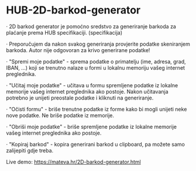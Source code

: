 # HUB-2D-barkod-generator

· 2D barkod generator je pomoćno sredstvo za generiranje barkoda za plaćanje prema HUB specifikaciji. (specifikacija)

· Preporučujem da nakon svakog generiranja provjerite podatke skeniranjem barkoda. Autor nije odgovoran za krivo generirane podatke!

· "Spremi moje podatke" - sprema podatke o primatelju (ime, adresa, grad, IBAN, ...) koji se trenutno nalaze u formi u lokalnu memoriju vašeg internet preglednika.

· "Učitaj moje podatke" - učitava u formu spremljene podatke iz lokalne memorije vašeg internet preglednika ako postoje. Nakon učitavanja potrebno je unijeti preostale podatke i kliknuti na generiranje.

· "Očisti formu" - briše trenutne podatke iz forme kako bi mogli unijeti neke nove podatke. Ne briše podatke iz memorije.

· "Obriši moje podatke" - briše spremljene podatke iz lokalne memorije vašeg internet preglednika ako postoje.

· "Kopiraj barkod" - kopira generirani barkod u clipboard, pa možete samo zalijepiti gdje treba.

Live demo: https://mateva.hr/2D-barkod-generator.html
